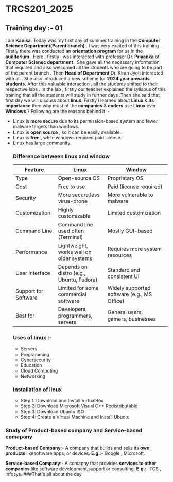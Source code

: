 # TRCS201_2025
## Training day :- 01
I am **Kanika**. Today was my first day of summer training in the **Computer Science Department(Parent branch)** . I was very excited of this training . Firstly there was conducted an **orientation program** for us in the **auditorium** . Here , firstly I was interacted with professor **Dr. Priyanka** of **Computer Scienec department** . She gave all the necessary information that required and also welcomed all the students who are going to be part of the parent branch . Then **Head of Department** Dr. Kiran Jyoti interacted with all . She also introduced a new scheme for **2024 year onwards students**. After this valuable interaction , all the students shifted to their respective labs . In the lab , firstly our teacher explained the syllabus of this training that all the students will study in further days .Then she said that first day we will discuss about **linux**.
Firstly i learned about **Linux** & **its importance** then why most of the **companies** & **coders** use **Linux** over **Windows** ? Following are the reasons behind it :- 
- Linux is **more secure** due to its permission-based system and fewer malware targets than windows.
- Linux is **open source** , so it can be easily available.
- Linux is **free** , while windows required paid license.
- Linux has large community.
  ### Difference between linux and window
  | Feature | Linux | Window |
  |---------|-------|--------|
  |   Type	|Open-source OS	|Proprietary OS|
  |  Cost	  | Free to use	  |Paid (license required)|
  |Security	| More secure,less virus-prone	|More vulnerable to malware|
  |Customization |	Highly customizable	| Limited customization|
  |Command Line	|Command line used often (Terminal)|Mostly GUI-based| 
  |Performance	|Lightweight, works well on older systems	|Requires more system resources|
  |User Interface |Depends on distro (e.g., Ubuntu, Fedora)|Standard and consistent UI|
  |Support for Software|Limited for some commercial software|Widely supported software (e.g., MS Office)|
  |Best for |	Developers, programmers, servers|General users, gamers, businesses|
  ### Uses of linux :-
  - Servers
  - Programming
  - Cybersecurity
  - Education
  - Cloud Computing
  - Networking
  ### Installation of linux
  - Step 1: Download and Install VirtualBox
  - Step 2: Download Microsoft Visual C++ Redistributable
  - Step 3: Download Ubuntu ISO
  - Step 4: Create a Virtual Machine and Install Ubuntu
### Study of Product-based company and Service-based comapany
**Product-based Company**:- A company that builds and sells its **own products** likesoftware,apps, or devices. **E.g.**:- Google , Microsoft.

**Service-based Company**:- A comapny that provides **services to other companies** like software development,support or consulting. **E.g.**:- TCS , Infosys.
###That's all about the day 
